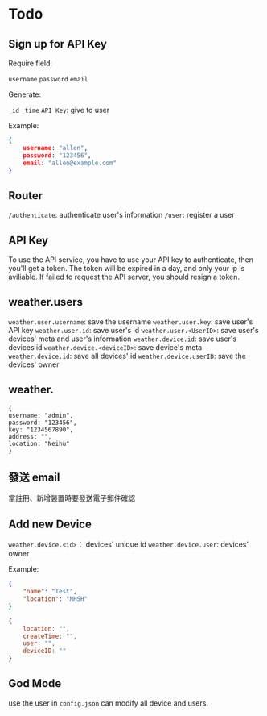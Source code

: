 # Todo

## Sign up for API Key

Require field: 

```username```
```password```
```email```

Generate:

```_id```
```_time```
```API Key```: give to user

Example:

```json
{
    username: "allen",
    password: "123456",
    email: "allen@example.com"
}
```

## Router 

```/authenticate```: authenticate user's information
```/user```: register a user

## API Key

To use the API service, you have to use your API key to authenticate, then you'll get a token. The token will be expired in a day, and only your ip is aviliable.
If failed to request the API server, you should resign a token.

## weather.users

`weather.user.username`: save the username
`weather.user.key`: save user's API key
`weather.user.id`: save user's id
`weather.user.<UserID>`: save user's devices' meta and user's information
`weather.device.id`: save user's devices id
`weather.device.<deviceID>`: save device's meta
`weather.device.id`: save all devices' id
`weather.device.userID`: save the devices' owner

## weather.<id>

```
{
username: "admin",
password: "123456",
key: "1234567890",
address: "",
location: "Neihu"
}
```

## 發送 email

當註冊、新增裝置時要發送電子郵件確認

## Add new Device

```weather.device.<id>```： devices' unique id
```weather.device.user```: devices' owner

Example: 

```json
{
    "name": "Test",
    "location": "NHSH"
}
```

```javascript
{
    location: "",
    createTime: "",
    user: "",
    deviceID: ""
}
```

## God Mode

use the user in `config.json` can modify all device and users.